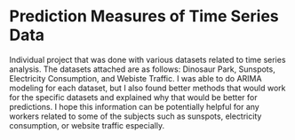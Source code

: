 # Prediction Measures of Time Series Data
Individual project that was done with various datasets related to time series analysis. The datasets attached are as follows: Dinosaur Park, Sunspots, Electricity Consumption, and Webiste Traffic. 
I was able to do ARIMA modeling for each dataset, but I also found better methods that would work for the specific datasets and explained why that would be better for predictions. 
I hope this information can be potentially helpful for any workers related to some of the subjects such as sunspots, electricity consumption, or website traffic especially. 
